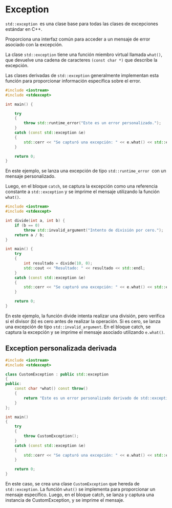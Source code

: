 # Exception

`std::exception `es una clase base para todas las clases de excepciones estándar en C++.

Proporciona una interfaz común para acceder a un mensaje de error asociado con la excepción.

La clase `std::exception` tiene una función miembro virtual llamada `what()`, que devuelve una cadena de caracteres `(const char *)` que describe la excepción.

Las clases derivadas de `std::exception` generalmente implementan esta función para proporcionar información específica sobre el error.

```cpp 
#include <iostream>
#include <stdexcept>

int main() {

    try
	{
        throw std::runtime_error("Este es un error personalizado.");
    }
	catch (const std::exception &e)
	{
        std::cerr << "Se capturó una excepción: " << e.what() << std::endl;
    }

    return 0;
}

```

En este ejemplo, se lanza una excepción de tipo `std::runtime_error `con un mensaje personalizado.

Luego, en el bloque `catch`, se captura la excepción como una referencia constante a `std::exception` y se imprime el mensaje utilizando la función `what()`.


```cpp
#include <iostream>
#include <stdexcept>

int divide(int a, int b) {
    if (b == 0) 
        throw std::invalid_argument("Intento de división por cero.");
    return a / b;
}

int main() {
    try
	{
		int resultado = divide(10, 0);
		std::cout << "Resultado: " << resultado << std::endl;
    } 
	catch (const std::exception &e) 
	{
		std::cerr << "Se capturó una excepción: " << e.what() << std::endl;
    }

    return 0;
}

```
En este ejemplo, la función divide intenta realizar una división, pero verifica si el divisor (b) es cero antes de realizar la operación. Si es cero, se lanza una excepción de tipo `std::invalid_argument`. En el bloque catch, se captura la excepción y se imprime el mensaje asociado utilizando `e.what()`.

## Exception personalizada derivada

```cpp
#include <iostream>
#include <stdexcept>

class CustomException : public std::exception
{
public:
    const char *what() const throw()
    {
        return "Este es un error personalizado derivado de std::exception.";
    }
};

int main()
{
    try
    {
		throw CustomException();
    }
    catch (const std::exception &e)
    {
		std::cerr << "Se capturó una excepción: " << e.what() << std::endl;
    }

    return 0;
}

```
En este caso, se crea una clase `CustomException` que hereda de `std::exception`. La función `what()` se implementa para proporcionar un mensaje específico. Luego, en el bloque catch, se lanza y captura una instancia de CustomException, y se imprime el mensaje.
